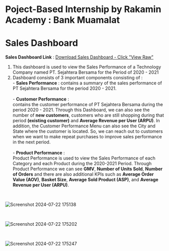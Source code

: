 # Poject-Based Internship by Rakamin Academy : Bank Muamalat

# Sales Dashboard
**Sales Dashboard Link** : [Download Sales Dashboard - Click "View Raw"](https://github.com/oktaviorezap/final-task-pbi-bi-analyst-bank-muamalat-oktaviorezaputra/blob/main/Task%205_BI%20Analyst_Muamalat%20Bank_Oktavio%20Reza%20Putra.pbix)
<br>
1. This dashboard is used to view the Sales Performance of a Technology Company named PT. Sejahtera Bersama for the Period of 2020 - 2021
2. Dashboard consists of 3 important components consisting of :
   <br> - **Sales Performance** : contains a summary of the sales performance of PT Sejahtera Bersama for the period 2020 - 2021.
   <br>
   <br> - **Customer Performance** :
          <br>contains the customer performance of PT Sejahtera Bersama during the period 2020 - 2021. Through this Dashboard, we can also see the number of **new customers**, customers who are still shopping during that period **(existing customer)** and **Average Revenue per User (ARPU)**. In addition, the Customer Performance Menu can also see the City and State where the customer is located. So, we can reach out to customers when we want to make repeat purchases to improve sales performance in the next period.
   <br>
   <br> - **Product Performance** : 
          <br>Product Performance is used to view the Sales Performance of each Category and each Product during the 2020-2021 Period. Through Product Performance we can see **GMV**, **Number of Units Sold**, **Number of Orders** and there are also additional KPIs such as **Average Order Value (AOV)**, **Basket Size**, **Average Sold Product (ASP)**, and **Average Revenue per User (ARPU)**. 
<br>

![Screenshot 2024-07-22 175138](https://github.com/user-attachments/assets/73d8cf5f-9ba1-417c-95bf-0ed98badee6b)

<br>

![Screenshot 2024-07-22 175202](https://github.com/user-attachments/assets/b175ca7c-902a-4ee5-9472-d07280a32bde)

<br>

![Screenshot 2024-07-22 175247](https://github.com/user-attachments/assets/f79aa26d-2036-4565-b722-2232fe3c0c17)

